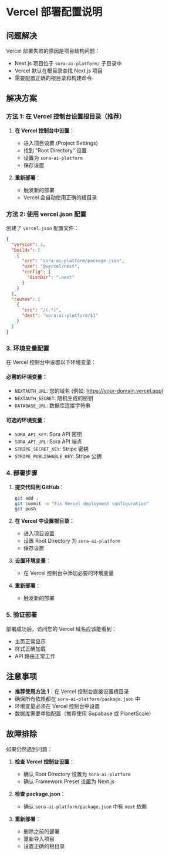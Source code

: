 # Vercel 部署配置说明

## 问题解决

Vercel 部署失败的原因是项目结构问题：
- Next.js 项目位于 `sora-ai-platform/` 子目录中
- Vercel 默认在根目录查找 Next.js 项目
- 需要配置正确的根目录和构建命令

## 解决方案

### 方法 1: 在 Vercel 控制台设置根目录（推荐）

1. **在 Vercel 控制台中设置**：
   - 进入项目设置 (Project Settings)
   - 找到 "Root Directory" 设置
   - 设置为 `sora-ai-platform`
   - 保存设置

2. **重新部署**：
   - 触发新的部署
   - Vercel 会自动使用正确的根目录

### 方法 2: 使用 vercel.json 配置

创建了 `vercel.json` 配置文件：

```json
{
  "version": 2,
  "builds": [
    {
      "src": "sora-ai-platform/package.json",
      "use": "@vercel/next",
      "config": {
        "distDir": ".next"
      }
    }
  ],
  "routes": [
    {
      "src": "/(.*)",
      "dest": "sora-ai-platform/$1"
    }
  ]
}
```

### 3. 环境变量配置

在 Vercel 控制台中设置以下环境变量：

#### 必需的环境变量：
- `NEXTAUTH_URL`: 您的域名 (例如: https://your-domain.vercel.app)
- `NEXTAUTH_SECRET`: 随机生成的密钥
- `DATABASE_URL`: 数据库连接字符串

#### 可选的环境变量：
- `SORA_API_KEY`: Sora API 密钥
- `SORA_API_URL`: Sora API 端点
- `STRIPE_SECRET_KEY`: Stripe 密钥
- `STRIPE_PUBLISHABLE_KEY`: Stripe 公钥

### 4. 部署步骤

1. **提交代码到 GitHub**：
   ```bash
   git add .
   git commit -m "Fix Vercel deployment configuration"
   git push
   ```

2. **在 Vercel 中设置根目录**：
   - 进入项目设置
   - 设置 Root Directory 为 `sora-ai-platform`
   - 保存设置

3. **设置环境变量**：
   - 在 Vercel 控制台中添加必要的环境变量

4. **重新部署**：
   - 触发新的部署

### 5. 验证部署

部署成功后，访问您的 Vercel 域名应该能看到：
- 主页正常显示
- 样式正确加载
- API 路由正常工作

## 注意事项

- **推荐使用方法 1**：在 Vercel 控制台直接设置根目录
- 确保所有依赖都在 `sora-ai-platform/package.json` 中
- 环境变量必须在 Vercel 控制台中设置
- 数据库需要单独配置（推荐使用 Supabase 或 PlanetScale）

## 故障排除

如果仍然遇到问题：

1. **检查 Vercel 控制台设置**：
   - 确认 Root Directory 设置为 `sora-ai-platform`
   - 确认 Framework Preset 设置为 Next.js

2. **检查 package.json**：
   - 确认 `sora-ai-platform/package.json` 中有 `next` 依赖

3. **重新部署**：
   - 删除之前的部署
   - 重新导入项目
   - 设置正确的根目录
